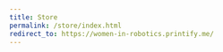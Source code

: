 ```yaml
---
title: Store
permalink: /store/index.html
redirect_to: https://women-in-robotics.printify.me/
---
```

